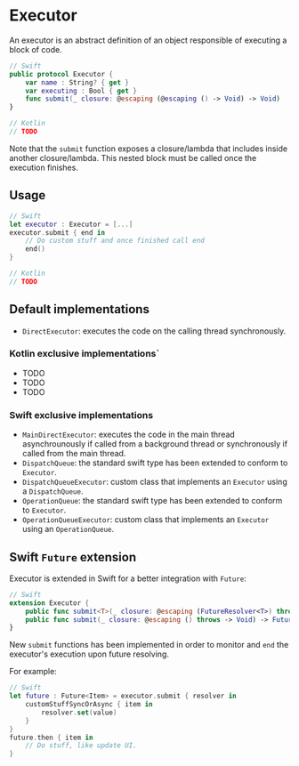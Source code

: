 # Executor

An executor is an abstract definition of an object responsible of executing a block of code.

```swift
// Swift
public protocol Executor {
    var name : String? { get }
    var executing : Bool { get }
    func submit(_ closure: @escaping (@escaping () -> Void) -> Void)
}
```

```kotlin
// Kotlin
// TODO
```

Note that the `submit` function exposes a closure/lambda that includes inside another closure/lambda. This nested block must be called once the execution finishes.

## Usage

```swift
// Swift
let executor : Executor = [...]
executor.submit { end in 
    // Do custom stuff and once finished call end
    end()
}
```

```kotlin
// Kotlin
// TODO
```

## Default implementations

- `DirectExecutor`: executes the code on the calling thread synchronously.

### Kotlin exclusive implementations`

- TODO
- TODO
- TODO

### Swift exclusive implementations

- `MainDirectExecutor`: executes the code in the main thread asynchrounously if called from a background thread or synchronously if called from the main thread.
- `DispatchQueue`: the standard swift type has been extended to conform to `Executor`.
- `DispatchQueueExecutor`: custom class that implements an `Executor` using a `DispatchQueue`.
- `OperationQueue`: the standard swift type has been extended to conform to `Executor`.
- `OperationQueueExecutor`: custom class that implements an `Executor` using an `OperationQueue`.

## Swift `Future` extension

Executor is extended in Swift for a better integration with `Future`:

```swift
// Swift
extension Executor {
    public func submit<T>(_ closure: @escaping (FutureResolver<T>) throws -> Void) -> Future<T>
    public func submit(_ closure: @escaping () throws -> Void) -> Future<Void>
}
```

New `submit` functions has been implemented in order to monitor and `end` the executor's execution upon future resolving.

For example:

```swift
// Swift
let future : Future<Item> = executor.submit { resolver in 
    customStuffSyncOrAsync { item in 
        resolver.set(value)
    }
}
future.then { item in
    // Do stuff, like update UI.
}
```


